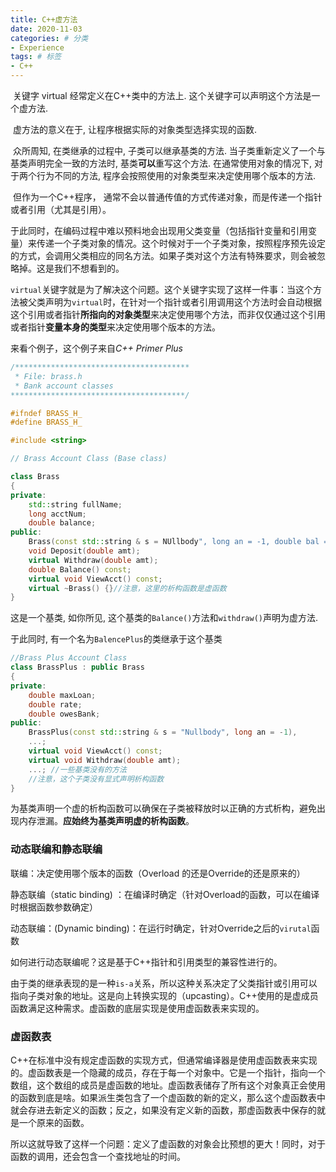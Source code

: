 ```yaml
---
title: C++虚方法
date: 2020-11-03
categories: # 分类
- Experience
tags: # 标签
- C++
---
```

<!--description--->
​	关键字 virtual 经常定义在C++类中的方法上. 这个关键字可以声明这个方法是一个虚方法.

​	虚方法的意义在于, 让程序根据实际的对象类型选择实现的函数. 
<!--more-->

​	众所周知, 在类继承的过程中, 子类可以继承基类的方法. 当子类重新定义了一个与基类声明完全一致的方法时, 基类**可以**重写这个方法. 在通常使用对象的情况下, 对于两个行为不同的方法, 程序会按照使用的对象类型来决定使用哪个版本的方法. 

​	但作为一个C++程序， 通常不会以普通传值的方式传递对象，而是传递一个指针或者引用（尤其是引用）。

​	于此同时，在编码过程中难以预料地会出现用父类变量（包括指针变量和引用变量）来传递一个子类对象的情况。这个时候对于一个子类对象，按照程序预先设定的方式，会调用父类相应的同名方法。如果子类对这个方法有特殊要求，则会被忽略掉。这是我们不想看到的。

​	`virtual`关键字就是为了解决这个问题。这个关键字实现了这样一件事：当这个方法被父类声明为`virtual`时，在针对一个指针或者引用调用这个方法时会自动根据这个引用或者指针**所指向的对象类型**来决定使用哪个方法，而非仅仅通过这个引用或者指针**变量本身的类型**来决定使用哪个版本的方法。

来看个例子，这个例子来自*C++ Primer Plus*

```c++
/***************************************
 * File: brass.h
 * Bank account classes
***************************************/

#ifndef BRASS_H_
#define BRASS_H_

#include <string>

// Brass Account Class (Base class)

class Brass
{
private:
    std::string fullName;
    long acctNum;
    double balance;
public:
    Brass(const std::string & s = NUllbody", long an = -1, double bal = 0.0);
    void Deposit(double amt);
    virtual Withdraw(double amt);
    double Balance() const;
    virtual void ViewAcct() const;
    virtual ~Brass() {}//注意，这里的析构函数是虚函数
}

```

这是一个基类, 如你所见, 这个基类的`Balance()`方法和`withdraw()`声明为虚方法.

于此同时, 有一个名为`BalencePlus`的类继承于这个基类

```c++
//Brass Plus Account Class
class BrassPlus : public Brass
{
private:
    double maxLoan;
    double rate;
    double owesBank;
public:
    BrassPlus(const std::string & s = "Nullbody", long an = -1),
    ...;
    virtual void ViewAcct() const;
    virtual void Withdraw(double amt);
    ...; //一些基类没有的方法
    //注意，这个子类没有显式声明析构函数
}
```

为基类声明一个虚的析构函数可以确保在子类被释放时以正确的方式析构，避免出现内存泄漏。**应始终为基类声明虚的析构函数**。

### 动态联编和静态联编

联编：决定使用哪个版本的函数（Overload 的还是Override的还是原来的）

静态联编（static binding) ：在编译时确定（针对Overload的函数，可以在编译时根据函数参数确定）

动态联编：(Dynamic binding)：在运行时确定，针对Override之后的`virutal`函数

如何进行动态联编呢？这是基于C++指针和引用类型的兼容性进行的。

由于类的继承表现的是一种`is-a`关系，所以这种关系决定了父类指针或引用可以指向子类对象的地址。这是向上转换实现的（upcasting）。C++使用的是虚成员函数满足这种需求。虚函数的底层实现是使用虚函数表来实现的。

### 虚函数表

​	C++在标准中没有规定虚函数的实现方式，但通常编译器是使用虚函数表来实现的。虚函数表是一个隐藏的成员，存在于每一个对象中。它是一个指针，指向一个数组，这个数组的成员是虚函数的地址。虚函数表储存了所有这个对象真正会使用的函数到底是啥。如果派生类包含了一个虚函数的新的定义，那么这个虚函数表中就会存进去新定义的函数；反之，如果没有定义新的函数，那虚函数表中保存的就是一个原来的函数。

​	所以这就导致了这样一个问题：定义了虚函数的对象会比预想的更大！同时，对于函数的调用，还会包含一个查找地址的时间。